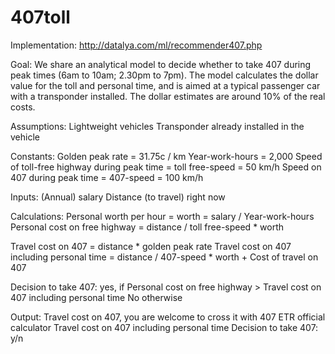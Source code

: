 # 407toll

Implementation: http://datalya.com/ml/recommender407.php

Goal: 
We share an analytical model to decide whether to take 407 during peak times (6am to 10am; 2.30pm to 7pm). The model calculates the dollar value for the toll and personal time, and is aimed at a typical passenger car with a transponder installed. The dollar estimates are around 10% of the real costs.

Assumptions:
Lightweight vehicles
Transponder already installed in the vehicle

Constants:
Golden peak rate = 31.75c / km
Year-work-hours = 2,000 
Speed of toll-free highway during peak time = toll free-speed = 50 km/h
Speed on 407 during peak time = 407-speed = 100 km/h

Inputs:
(Annual) salary
Distance (to travel) right now

Calculations:
Personal worth per hour = worth = salary / Year-work-hours
Personal cost on free highway = distance / toll free-speed * worth

Travel cost on 407 = distance * golden peak rate
Travel cost on 407 including personal time = distance / 407-speed * worth + Cost of travel on 407

Decision to take 407: 
yes, if Personal cost on free highway > Travel cost on 407 including personal time
	No otherwise

Output: 
Travel cost on 407, you are welcome to cross it with 407 ETR official calculator 
Travel cost on 407 including personal time
Decision to take 407: y/n
